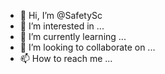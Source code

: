 - 👋 Hi, I’m @SafetySc
- 👀 I’m interested in ...
- 🌱 I’m currently learning ...
- 💞️ I’m looking to collaborate on ...
- 📫 How to reach me ...

<!---
SafetySc/SafetySc is a ✨ special ✨ repository because its `README.md` (this file) appears on your GitHub profile.
You can click the Preview link to take a look at your changes.
--->
